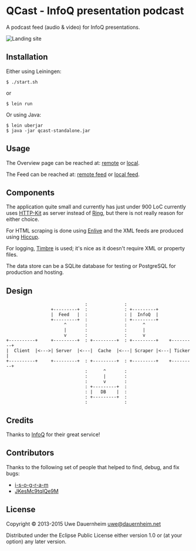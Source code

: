 # QCast - InfoQ presentation podcast

A podcast feed (audio & video) for InfoQ presentations.

![Landing site](https://raw.githubusercontent.com/djui/qcast/master/screenshot.png)


## Installation

Either using Leiningen:

    $ ./start.sh

or

    $ lein run

Or using Java:

    $ lein uberjar
    $ java -jar qcast-standalone.jar


## Usage

The Overview page can be reached at: [remote](https://infoqcast.herokuapp.com/)
or [local](http://localhost:8080/).

The Feed can be reached at: [remote feed](https://infoqcast.herokuapp.com/feed)
or [local feed](https://localhost:8080/feed).


## Components

The application quite small and currently has just under 900 LoC currently uses
[HTTP-Kit](https://github.com/http-kit/http-kit) as server instead of
[Ring](https://github.com/ring-clojure/ring), but there is not really reason for
either choice.

For HTML scraping is done using [Enlive](https://github.com/cgrand/enlive) and
the XML feeds are produced using
[Hiccup](https://github.com/weavejester/hiccup).

For logging, [Timbre](https://github.com/ptaoussanis/timbre) is used; it's nice
as it doesn't require XML or property files.

The data store can be a SQLite database for testing or PostgreSQL for production
and hosting.


## Design

                                  :              :
                     +---------+  :              : +---------+
                     |  Feed   |  :              : |  InfoQ  |
                     +---------+  :              : +---------+
                          ^       :              :      ^
                          |       :              :      |
                          v       :              :      v
    +----------+     +---------+  : +---------+  : +---------+    +---------+
    |  Client  |<--->| Server  |<---|  Cache  |<---| Scraper |<---| Ticker  |
    +----------+     +---------+  : +---------+  : +---------+    +---------+
                                  :      ^       :
                                  :      |       :
                                  :      v       :
                                  : +---------+  :
                                  : |   DB    |  :
                                  : +---------+  :
                                  :              :


## Credits

Thanks to [InfoQ](http://www.infoq.com) for their great service!


## Contributors

Thanks to the following set of people that helped to find, debug, and fix bugs:

- [i-s-o-g-r-a-m](https://github.com/i-s-o-g-r-a-m)
- [JKesMc9tqIQe9M](https://github.com/JKesMc9tqIQe9M)


## License

Copyright © 2013-2015 Uwe Dauernheim <uwe@dauernheim.net>

Distributed under the Eclipse Public License either version 1.0 or (at your
option) any later version.
